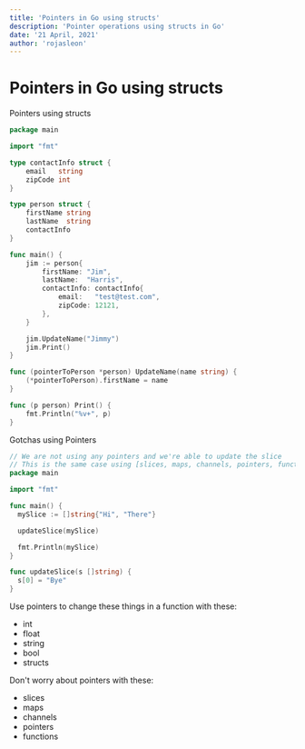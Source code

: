 ```yaml
---
title: 'Pointers in Go using structs'
description: 'Pointer operations using structs in Go'
date: '21 April, 2021'
author: 'rojasleon'
---
```


# Pointers in Go using structs

Pointers using structs

```go
package main

import "fmt"

type contactInfo struct {
	email   string
	zipCode int
}

type person struct {
	firstName string
	lastName  string
	contactInfo
}

func main() {
	jim := person{
		firstName: "Jim",
		lastName:  "Harris",
		contactInfo: contactInfo{
			email:   "test@test.com",
			zipCode: 12121,
		},
	}

	jim.UpdateName("Jimmy")
	jim.Print()
}

func (pointerToPerson *person) UpdateName(name string) {
	(*pointerToPerson).firstName = name
}

func (p person) Print() {
	fmt.Println("%v+", p)
}
```

Gotchas using Pointers

```go
// We are not using any pointers and we're able to update the slice
// This is the same case using [slices, maps, channels, pointers, functions]
package main

import "fmt"

func main() {
  mySlice := []string{"Hi", "There"}

  updateSlice(mySlice)

  fmt.Println(mySlice)
}

func updateSlice(s []string) {
  s[0] = "Bye"
}
```

Use pointers to change these things in a function with these:

- int
- float
- string
- bool
- structs

Don't worry about pointers with these:

- slices
- maps
- channels
- pointers
- functions

